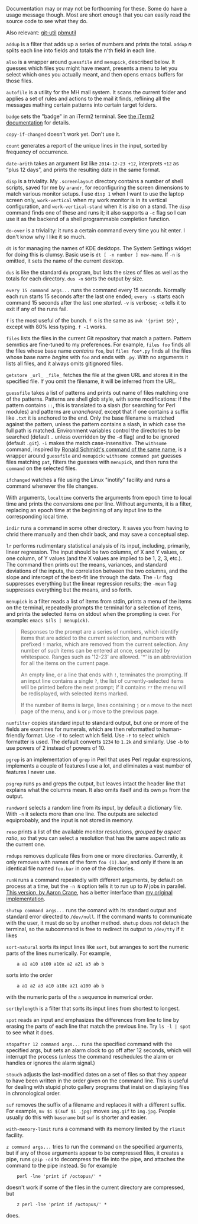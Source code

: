 Documentation may or may not be forthcoming for these.  Some do have a
usage message though.  Most are short enough that you can easily read the
source code to see what they do.

Also relevant: [git-util](https://github.com/mjdominus/git-util) [pbmutil](https://github.com/mjdominus/pbmutil)

`addup` is a filter that adds up a series of numbers and prints the
total.  `addup` _n_ splits each line into fields and totals the n'th
field in each line.

`also` is a wrapper around `guessfile` and `menupick`, described
below.  It guesses which files you might have meant, presents a menu
to let you select which ones you actually meant, and then opens emacs
buffers for those files.

`autofile` is a utility for the MH mail system.  It scans the current
folder and applies a set of rules and actions to the mail it finds,
reflining all the messages mathing certain patterns into certain
target folders.

`badge` sets the "badge" in an iTerm2 terminal.
See [the iTerm2 documentation](https://iterm2.com/documentation-badges.html)
for details.

`copy-if-changed` doesn't work yet. Don't use it.

`count` generates a report of the unique lines in the input, sorted by
frequency of occurrence.

`date-arith` takes an argument list like `2014-12-23 +12`, interprets
`+12` as “plus 12 days”, and prints the resulting date in the same
format.

`disp` is a triviality.  My `.screenlayout` directory contains a
number of shell scripts, saved for me by `arandr`, for reconfiguring
the screen dimensions to match various monitor setups.  I use `disp 1`
when I want to use the laptop screen only, `work-vertical` when my
work monitor is in its vertical configuration, and
`work-vertical-stand` when it is also on a stand.  The `disp` command
finds one of these and runs it; it also supports a `-c` flag so I can
use it as the backend of a shell programmable completion function.

`do-over` is a triviality: it runs a certain command every time you
hit enter.  I don't know why I like it so much.

`dt` is for managing the names of KDE desktops.  The System Settings
widget for doing this is clumsy.  Basic use is `dt [ -n number ] new-name`.
If `-n` is omitted, it sets the name of the current desktop.

`dus` is like the standard `du` program, but lists the sizes of files
as well as the totals for each directory.  `dus -n` sorts the output
by size.

`every 15 command args...` runs the command every 15 seconds. Normally
each run starts 15 seconds after the last one ended; `every -s` starts
each command 15 seconds after the last one *started*.  `-v` is
verbose; `-x` tells it to exit if any of the runs fail.

`f` is the most useful of the bunch.  `f 6` is the same as `awk
'{print $6}'`, except with 80% less typing.  `f -1` works.

`files` lists the files in the current Git repository that match a
pattern.  Pattern semntics are fine-tuned to my preferences.  For
example, `files foo` finds all the files whose base name _contains_
`foo`, but `files foo*.py` finds all the files whose base name
_begins_ with `foo` and ends with `.py`. With no arguments it lists
all files, and it always omits gitignored files.

`getstore _url_ _file_` fetches the file at the given URL and stores
it in the specified file.  If you omit the filename, it will be
inferred from the URL.

`guessfile` takes  a list of patterns
and prints out name of  files matching one of the patterns.
Patterns are shell glob style,
with some modifications: if the pattern contains `::`, this is
translated to a slash (for searching for Perl modules) and patterns
are _unanchored_, except that if one contains a suffix like `.txt` it
is anchored to the end.  Only the base filename is matched against the
pattern, unless the pattern contains a slash, in which case the full
path is matched.  Environment variables control the directories to be
searched (default `.` unless overridden by the `-d` flag) and to be
ignored (default `.git`).  `-i` makes the match case-insensitive.  The
`withsome` command, inspired by [Ronald Schmidt's command of the
same name](http://software-path.com/withsome.html), is a wrapper
around `guessfile` and `menupick`: `withsome command pat` guesses
files matching `pat`, filters the guesses with `menupick`, and then
runs the `command` on the selected files.

`ifchanged` watches a file using the Linux "inotify" facility and runs
a command whenever the file changes.

With arguments, `localtime` converts the arguments from epoch time to
local time and prints the conversions one per line.  Without
arguments, it is a filter, replacing an epoch time at the beginning of
any input line to the corresponding local time.

`indir` runs a command in some other directory.  It saves you from
having to chrid there manually and then chdir back, and may save a
conceptual step.

`lr` performs rudimentary statistical analysis of its input,
including, primarily, linear regression.  The input should be two
columns, of X and Y values, or one column, of Y values (and the X
values are implied to be 1, 2, 3, etc.).  The command then prints out
the means, variances, and standard deviations of the inputs, the
correlation between the two columns, and the slope and intercept of
the best-fit line through the data.  The `-lr` flag suppresses
everything but the linear regression results; the `-mean` flag
suppresses everything but the means, and so forth.

`menupick` is a filter reads a list of items from stdin, prints a menu
of the items on the terminal, repeatedly prompts the terminal for a
selection of items, and prints the selected items on stdout when the
prompting is over.  For example: `emacs $(ls | menupick)`.

> Responses to the prompt are a series of numbers, which identify
> items that are added to the current selection, and numbers with
> prefixed `!` marks, which are removed from the current selection.
> Any number of such items can be entered at once, sepearated by
> whitespace.  Ranges such as '12-23' are allowed.  '*' is an
> abbreviation for all the items on the current page.
>
> An empty line, or a line that ends with `!`, terminates the
> prompting.  If an input line contains a single `?`, the list of
> currently-selected items will be printed before the next prompt;
> if it contains `??` the menu will be redisplayed, with selected
> items marked.
>
> If the number of items is large, lines containing `j` or `n` move
> to the next page of the menu, and `k` or `p` move to the previous
> page.

`numfilter` copies standard input to standard output, but one or more
of the fields are examines for numerals, which are then reformatted to
human-friendly format. Use `-f` to select which field.  Use `-F`
to select which formatter is used.  The default converts `1234` to
`1.2k` and similarly.  Use `-b` to use powers of 2 instead of powers
of 10.

`pgrep` is an implementation of `grep` in Perl that uses Perl regular
expressions, implements a couple of features I use a lot, and
eliminates a vast number of features I never use.

`psgrep` runs `ps` and greps the output, but leaves intact the header
line that explains what the columns mean.  It also omits itself and
its own `ps` from the output.

`randword` selects a random line from its input, by default a
dictionary file.  With `-n` it selects more than one line.  The outputs
are selected equiprobably, and the input is not stored in memory.

`reso` prints a list of the available monitor resolutions, _grouped by
aspect ratio_, so that you can select a resolution that has the same
aspect ratio as the current one.

`rmdups` removes duplicate files from one or more directories.
Currently, it only removes with names of the form `foo (1).bar`, and
only if there is an identical file named `foo.bar` in one of the
directories.

`runN` runs a command repeatedly with different arguments, by default
on process at a time, but the `-n N` option tells it to run up to _N_
jobs in parallel.  [This version, by Aaron
Crane](http://aaroncrane.co.uk/2008/07/runN/), has a better interface
than [my original
implementation](http://blog.plover.com/prog/runN.html).

`shutup command args...` runs the comand with its standard output and
standard error directed to `/dev/null`.  If the command wants to
communicate with the user, it must do so by another method.  `shutup`
does _not_ detach the terminal, so the subcommand is free to redirect
its output to `/dev/tty` if it likes

`sort-natural` sorts its input lines like `sort`, but arranges to sort
the numeric parts of the lines numerically. For example, 

        a a1 a10 a100 a10x a2 a21 a3 ab b

sorts into the order

        a a1 a2 a3 a10 a10x a21 a100 ab b

with the numeric parts of the `a` sequence in numerical order.

`sortbylength` is a filter that sorts its input lines from shortest to
longest.

`spot` reads an input and emphasizes the differences from line to line
by erasing the parts of each line that match the previous line.  Try
`ls -l | spot` to see what it does.

`stopafter 12 command args...` runs the specified command with the
specified args, but sets an alarm clock to go off after 12 seconds,
which will interrupt the process (unless the command reschedules the
alarm or handles or ignores the alarm signal.)

`stouch` adjusts the last-modified dates on a set of files so that
they appear to have been written in the order given on the command
line.  This is useful for dealing with stupid photo gallery programs
that insist on displaying files in chronological order.

`suf` removes the suffix of a filename and replaces it with a
different suffix.  For example, `mv $i $(suf $i .jpg)` moves `img.gif`
to `img.jpg`.  People usually do this with `basename` but `suf` is
shorter and easier.

`with-memory-limit` runs a command with its memory limited by the
`rlimit` facility.

`z command args...` tries to run the command on the specified
arguments, but if any of those arguments appear to be compressed
files, it creates a pipe, runs `gzip -cd` to decompress the file into
the pipe, and attaches the command to the pipe instead.  So for
example

        perl -lne 'print if /octopus/' *

doesn't work if some of the files in the current directory are
compressed, but

        z perl -lne 'print if /octopus/' *

does.



